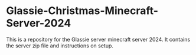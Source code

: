 # Glassie-Christmas-Minecraft-Server-2024
This is a repository for the Glassie server minecraft server 2024. It contains the server zip file and instructions on setup.
